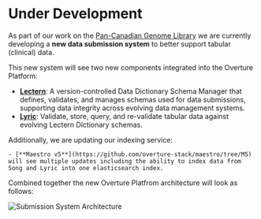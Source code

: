 # Under Development

As part of our work on the [Pan-Canadian Genome Library](https://oicr.on.ca/first-ever-national-library-of-genomic-data-will-help-personalize-cancer-treatment-in-canada-and-around-the-world/) we are currently developing a **new data submission system** to better
support tabular (clinical) data.

This new system will see two new components integrated into the Overture Platform:

- [**Lectern**](https://docs.overtue.bio/docs/core-software/lectern/overview): A version-controlled Data Dictionary Schema Manager that defines, validates, and manages schemas used for data submissions, supporting data integrity across evolving data management systems.
- [**Lyric**](/docs/under-development/lyric/): Validate, store, query, and re-validate tabular data against evolving Lectern Dictionary schemas.

Additionally, we are updating our indexing service:

    - [**Maestro v5**](https://github.com/overture-stack/maestro/tree/M5) will see multiple updates including the ability to index data from Song and Lyric into one elasticsearch index.

Combined together the new Overture Platfrom architecture will look as follows:

![Submission System Architecture](./images/submission-system.svg "Updated Overture Submission System")
